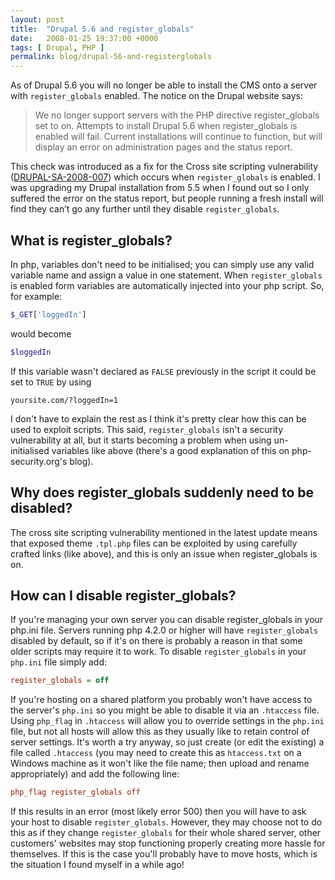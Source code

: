 ```yaml
---
layout: post
title:  "Drupal 5.6 and register_globals"
date:   2008-01-25 19:37:00 +0000
tags: [ Drupal, PHP ]
permalink: blog/drupal-56-and-registerglobals
---
```

As of Drupal 5.6 you will no longer be able to install the CMS onto a server with `register_globals` enabled. The notice on the Drupal website says:

>  We no longer support servers with the PHP directive register_globals set to on. Attempts to install Drupal 5.6 when register_globals is enabled will fail. Current installations will continue to function, but will display an error on administration pages and the status report.
 
This check was introduced as a fix for the Cross site scripting vulnerability ([DRUPAL-SA-2008-007](http://drupal.org/node/208565)) which occurs when `register_globals` is enabled. I was upgrading my Drupal installation from 5.5 when I found out so I only suffered the error on the status report, but people running a fresh install will find they can’t go any further until they disable `register_globals`.

## What is register_globals?

In php, variables don't need to be initialised; you can simply use any valid variable name and assign a value in one statement. When `register_globals` is enabled form variables are automatically injected into your php script. So, for example:

```php
$_GET['loggedIn']
```

would become

```php
$loggedIn
```

If this variable wasn't declared as `FALSE` previously in the script it could be set to `TRUE` by using

```
yoursite.com/?loggedIn=1
```

I don't have to explain the rest as I think it's pretty clear how this can be used to exploit scripts. This said, `register_globals` isn't a security vulnerability at all, but it starts becoming a problem when using un-initialised variables like above (there's a good explanation of this on php-security.org's blog).

## Why does register_globals suddenly need to be disabled?

The cross site scripting vulnerability mentioned in the latest update means that exposed theme `.tpl.php` files can be exploited by using carefully crafted links (like above), and this is only an issue when register_globals is on.

## How can I disable register_globals?

If you're managing your own server you can disable register_globals in your php.ini file. Servers running php 4.2.0 or higher will have `register_globals` disabled by default, so if it's on there is probably a reason in that some older scripts may require it to work. To disable `register_globals` in your `php.ini` file simply add:

```ini
register_globals = off
```

If you're hosting on a shared platform you probably won't have access to the server's `php.ini` so you might be able to disable it via an `.htaccess` file. Using `php_flag` in `.htaccess` will allow you to override settings in the `php.ini` file, but not all hosts will allow this as they usually like to retain control of server settings. It's worth a try anyway, so just create (or edit the existing) a file called `.htaccess` (you may need to create this as `htaccess.txt` on a Windows machine as it won't like the file name; then upload and rename appropriately) and add the following line:

```ini
php_flag register_globals off 
```

If this results in an error (most likely error 500) then you will have to ask your host to disable `register_globals`. However, they may choose not to do this as if they change `register_globals` for their whole shared server, other customers' websites may stop functioning properly creating more hassle for themselves. If this is the case you'll probably have to move hosts, which is the situation I found myself in a while ago!